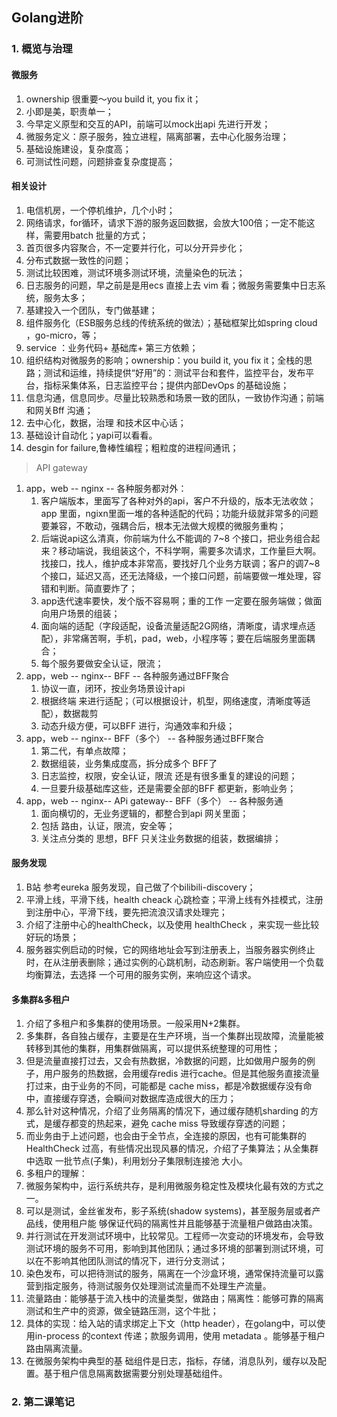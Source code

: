 ## Golang进阶

### 1. 概览与治理

#### 微服务

1. ownership 很重要～you build it, you fix it；
2. 小即是美，职责单一；
3. 今早定义原型和交互的API，前端可以mock出api 先进行开发；
4. 微服务定义：原子服务，独立进程，隔离部署，去中心化服务治理；
5. 基础设施建设，复杂度高；
6. 可测试性问题，问题排查复杂度提高； 

#### 相关设计

1. 电信机房，一个停机维护，几个小时；
2. 网络请求，for循环，请求下游的服务返回数据，会放大100倍；一定不能这样，需要用batch 批量的方式；
3. 首页很多内容聚合，不一定要并行化，可以分开异步化；
4. 分布式数据一致性的问题；
5. 测试比较困难，测试环境多测试环境，流量染色的玩法；
6. 日志服务的问题，早之前是是用ecs 直接上去 vim 看；微服务需要集中日志系统，服务太多；
7. 基建投入一个团队，专门做基建；
8. 组件服务化（ESB服务总线的传统系统的做法）；基础框架比如spring cloud ，go-micro，等；
9. service ：业务代码+ 基础库+ 第三方依赖；
10. 组织结构对微服务的影响；ownership：you build it, you fix it；全栈的思路；测试和运维，持续提供“好用”的：测试平台和套件，监控平台，发布平台，指标采集体系，日志监控平台；提供内部DevOps 的基础设施；
11. 信息沟通，信息同步。尽量比较熟悉和场景一致的团队，一致协作沟通；前端和网关Bff 沟通；
12. 去中心化，数据，治理 和技术区中心话；
13. 基础设计自动化；yapi可以看看。
14. desgin for failure,鲁棒性编程；粗粒度的进程间通讯；

> API gateway

1. app，web --  nginx -- 各种服务都对外：
   1. 客户端版本，里面写了各种对外的api，客户不升级的，版本无法收敛；app 里面，ngixn里面一堆的各种适配的代码；功能升级就非常多的问题要兼容，不敢动，强耦合后，根本无法做大规模的微服务重构；
   2. 后端说api这么清真，你前端为什么不能调的 7~8 个接口，把业务组合起来？移动端说，我组装这个，不科学啊，需要多次请求，工作量巨大啊。找接口，找人，维护成本非常高，要找好几个业务方联调；客户的调7~8个接口，延迟又高，还无法降级，一个接口问题，前端要做一堆处理，容错和判断。简直要炸了；
   3. app迭代速率要快，发个版不容易啊；重的工作 一定要在服务端做；做面向用户场景的组装；
   4. 面向端的适配（字段适配，设备流量适配2G网络，清晰度，请求埋点适配），非常痛苦啊，手机，pad，web，小程序等；要在后端服务里面耦合；
   5. 每个服务要做安全认证，限流；
2. app，web --  nginx-- BFF  -- 各种服务通过BFF聚合
   1. 协议一直，闭环，按业务场景设计api
   2. 根据终端 来进行适配；（可以根据设计，机型，网络速度，清晰度等适配），数据裁剪
   3. 动态升级方便，可以BFF 进行，沟通效率和升级；
3. app，web --  nginx-- BFF（多个）  -- 各种服务通过BFF聚合
   1. 第二代，有单点故障；
   2. 数据组装，业务集成度高，拆分成多个 BFF了
   3. 日志监控，权限，安全认证，限流 还是有很多重复的建设的问题；
   4. 一旦要升级基础库这些，还是需要全部的BFF 都更新，影响业务；
4. app，web --  nginx-- APi gateway-- BFF（多个）  -- 各种服务通
   1. 面向横切的，无业务逻辑的，都整合到api 网关里面；
   2. 包括 路由，认证，限流，安全等；
   3. 关注点分类的 思想，BFF 只关注业务数据的组装，数据编排；

#### 服务发现

1. B站 参考eureka 服务发现，自己做了个bilibili-discovery；
2. 平滑上线，平滑下线，health cheack 心跳检查；平滑上线有外挂模式，注册到注册中心，平滑下线，要先把流浪汉请求处理完；
3. 介绍了注册中心的healthCheck，以及使用 healthCheck ，来实现一些比较好玩的场景；
4. 服务器实例启动的时候，它的网络地址会写到注册表上，当服务器实例终止时，在从注册表删除；通过实例的心跳机制，动态刷新。客户端使用一个负载均衡算法，去选择 一个可用的服务实例，来响应这个请求。

####  多集群&多租户

1. 介绍了多租户和多集群的使用场景。一般采用N+2集群。
2. 多集群，各自独占缓存，主要是在生产环境，当一个集群出现故障，流量能被转移到其他的集群，用集群做隔离，可以提供系统整理的可用性；
3. 但是流量直接打过去，又会有热数据，冷数据的问题，比如做用户服务的例子，用户服务的热数据，会用缓存redis 进行cache。但是其他服务直接流量打过来，由于业务的不同，可能都是 cache miss，都是冷数据缓存没有命中，直接缓存穿透，会瞬间对数据库造成很大的压力；
4. 那么针对这种情况，介绍了业务隔离的情况下，通过缓存随机sharding 的方式，是缓存都变的热起来，避免 cache miss 导致缓存穿透的问题；
5. 而业务由于上述问题，也会由于全节点，全连接的原因，也有可能集群的HealthCheck 过高，有些情况出现风暴的情况，介绍了子集算法；从全集群中选取 一批节点(子集)，利用划分子集限制连接池 大小。
6. 多租户的理解：
7. 微服务架构中，运行系统共存，是利用微服务稳定性及模块化最有效的方式之一。
8. 可以是测试，金丝雀发布，影子系统(shadow systems)，甚至服务层或者产品线，使用租户能 够保证代码的隔离性并且能够基于流量租户做路由决策。
9. 并行测试在开发测试环境中，比较常见。工程师一次变动的环境发布，会导致测试环境的服务不可用，影响到其他团队；通过多环境的部署到测试环境，可以在不影响其他团队测试的情况下，进行分支测试；
10. 染色发布，可以把待测试的服务，隔离在一个沙盒环境，通常保持流量可以露营到指定服务，待测试服务仅处理测试流量而不处理生产流量。
11. 流量路由：能够基于流入栈中的流量类型，做路由；隔离性：能够可靠的隔离测试和生产中的资源，做全链路压测，这个牛批；
12. 具体的实现：给入站的请求绑定上下文（http header），在golang中，可以使用in-process 的context 传递；款服务调用，使用 metadata 。能够基于租户路由隔离流量。
13. 在微服务架构中典型的基 础组件是日志，指标，存储，消息队列，缓存以及配置。基于租户信息隔离数据需要分别处理基础组件。

### 2. 第二课笔记


